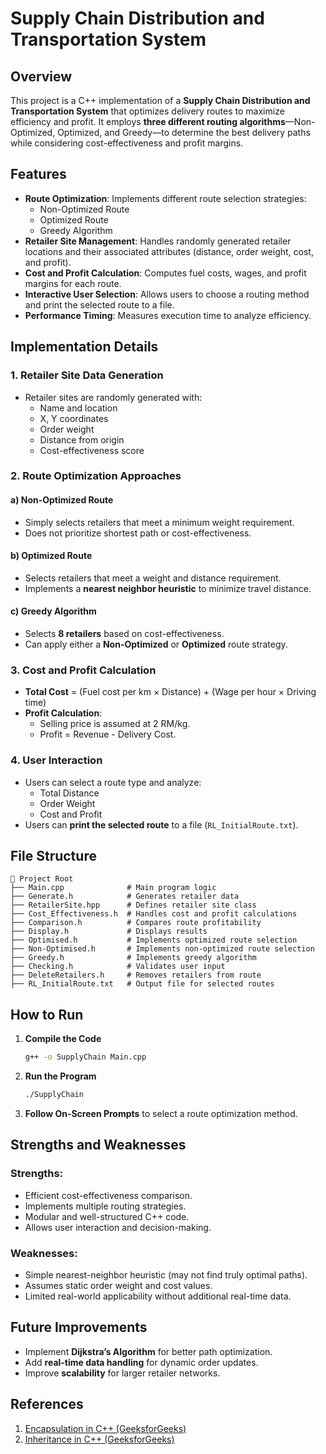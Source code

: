 # Supply Chain Distribution and Transportation System

## Overview
This project is a C++ implementation of a **Supply Chain Distribution and Transportation System** that optimizes delivery routes to maximize efficiency and profit. It employs **three different routing algorithms**—Non-Optimized, Optimized, and Greedy—to determine the best delivery paths while considering cost-effectiveness and profit margins.

## Features
- **Route Optimization**: Implements different route selection strategies:
  - Non-Optimized Route
  - Optimized Route
  - Greedy Algorithm
- **Retailer Site Management**: Handles randomly generated retailer locations and their associated attributes (distance, order weight, cost, and profit).
- **Cost and Profit Calculation**: Computes fuel costs, wages, and profit margins for each route.
- **Interactive User Selection**: Allows users to choose a routing method and print the selected route to a file.
- **Performance Timing**: Measures execution time to analyze efficiency.

## Implementation Details
### 1. Retailer Site Data Generation
- Retailer sites are randomly generated with:
  - Name and location
  - X, Y coordinates
  - Order weight
  - Distance from origin
  - Cost-effectiveness score

### 2. Route Optimization Approaches
#### a) Non-Optimized Route
- Simply selects retailers that meet a minimum weight requirement.
- Does not prioritize shortest path or cost-effectiveness.

#### b) Optimized Route
- Selects retailers that meet a weight and distance requirement.
- Implements a **nearest neighbor heuristic** to minimize travel distance.

#### c) Greedy Algorithm
- Selects **8 retailers** based on cost-effectiveness.
- Can apply either a **Non-Optimized** or **Optimized** route strategy.

### 3. Cost and Profit Calculation
- **Total Cost** = (Fuel cost per km × Distance) + (Wage per hour × Driving time)
- **Profit Calculation**:
  - Selling price is assumed at 2 RM/kg.
  - Profit = Revenue - Delivery Cost.

### 4. User Interaction
- Users can select a route type and analyze:
  - Total Distance
  - Order Weight
  - Cost and Profit
- Users can **print the selected route** to a file (`RL_InitialRoute.txt`).

## File Structure
```
📂 Project Root
├── Main.cpp              # Main program logic
├── Generate.h            # Generates retailer data
├── RetailerSite.hpp      # Defines retailer site class
├── Cost_Effectiveness.h  # Handles cost and profit calculations
├── Comparison.h          # Compares route profitability
├── Display.h             # Displays results
├── Optimised.h           # Implements optimized route selection
├── Non-Optimised.h       # Implements non-optimized route selection
├── Greedy.h              # Implements greedy algorithm
├── Checking.h            # Validates user input
├── DeleteRetailers.h     # Removes retailers from route
├── RL_InitialRoute.txt   # Output file for selected routes
```

## How to Run
1. **Compile the Code**
   ```sh
   g++ -o SupplyChain Main.cpp
   ```
2. **Run the Program**
   ```sh
   ./SupplyChain
   ```
3. **Follow On-Screen Prompts** to select a route optimization method.

## Strengths and Weaknesses
### Strengths:
- Efficient cost-effectiveness comparison.
- Implements multiple routing strategies.
- Modular and well-structured C++ code.
- Allows user interaction and decision-making.

### Weaknesses:
- Simple nearest-neighbor heuristic (may not find truly optimal paths).
- Assumes static order weight and cost values.
- Limited real-world applicability without additional real-time data.

## Future Improvements
- Implement **Dijkstra’s Algorithm** for better path optimization.
- Add **real-time data handling** for dynamic order updates.
- Improve **scalability** for larger retailer networks.

## References
1. [Encapsulation in C++ (GeeksforGeeks)](https://www.geeksforgeeks.org/encapsulation-in-cpp/)
2. [Inheritance in C++ (GeeksforGeeks)](https://www.geeksforgeeks.org/inheritance-in-c/)

